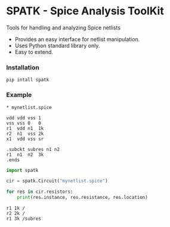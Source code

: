 # SPATK - Spice Analysis ToolKit

Tools for handling and analyzing Spice netlists

* Provides an easy interface for netlist manipulation.
* Uses Python standard library only.
* Easy to extend.

### Installation

```shell
pip intall spatk
```

### Example 

```spice
* mynetlist.spice

vdd vdd vss 1
vss vss 0   0
r1  vdd n1  1k
r2  n1  vss 2k
x1  vdd vss sr

.subckt subres n1 n2
r1  n1  n2  3k
.ends
```

```python
import spatk

cir = spatk.Circuit("mynetlist.spice")

for res in cir.resistors:
    print(res.instance, res.resistance, res.location)
``` 

```
r1 1k /
r2 2k /
r1 3k /subres
```
